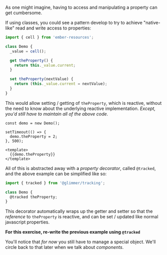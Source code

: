 As one might imagine, having to access and manipulating a property can get cumbersome.

If using classes, you could see a pattern develop to try to achieve "native-like" read and write access to properties:

```js
import { cell } from 'ember-resources';

class Demo {
  _value = cell();

  get theProperty() {
    return this._value.current;
  }

  set theProperty(nextValue) {
    return (this._value.current = nextValue);
  }
}
```

This would allow setting / getting of `theProperty`, which is reactive, without the need to know about the underlying reactive implementation. _Except, you'd still have to maintain all of the above code_.

```gjs
const demo = new Demo();

setTimeout(() => {
  demo.theProperty = 2;
}, 500);

<template>
  {{demo.theProperty}}
</template>
```

All of this is abstracted away with a _property decorator_, called `@tracked`, and the above example can be simplified like so:

```js
import { tracked } from '@glimmer/tracking';

class Demo {
  @tracked theProperty;
}
```

This decorator automatically wraps up the getter and setter so that the _reference_ to `theProperty` is reactive, and can be set / updated like normal javascript properties.

**For this exercise, re-write the previous example using `@tracked`**

You'll notice that _for now_ you still have to manage a special object. We'll circle back to that later when we talk about _components_.
